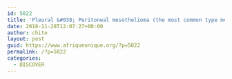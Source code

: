 ```yaml
---
id: 5022
title: 'Pleural &#038; Peritoneal mesothelioma (the most common type mesothelioma CANCER) Causes, Diagnosis'
date: 2018-11-28T12:07:27+00:00
author: chito
layout: post
guid: https://www.afriqueunique.org/?p=5022
permalink: /?p=5022
categories:
  - DISCOVER
---
```


